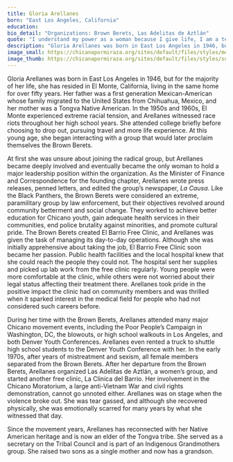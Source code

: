```yaml
---
title: Gloria Arellanes
born: "East Los Angeles, California"
education: 
bio_detail: "Organizations: Brown Berets, Las Adelitas de Aztlán"
quote: "I understand my power as a woman because I give life, I am a teacher, I am a nurturer, I provide spirituality teachings, and when we collectively come together as women, it's such a powerful thing."
description: "Gloria Arellanes was born in East Los Angeles in 1946, but for the majority of her life, she has resided in El Monte, California, living in the same home for over fifty years. Her father was a first generation Mexican-American whose family migrated to the United States from Chihuahua, Mexico, and her mother was a Tongva Native American. In the 1950s and 1960s, El Monte experienced extreme racial tension, and Arellanes witnessed race riots throughout her high school years. She attended college briefly before choosing to drop out, pursuing travel and more life experience."
image_small: https://chicanapormiraza.org/sites/default/files/styles/medium/public/Screen%20Shot%202015-11-02%20at%2011.12.29%20AM.png
image_thumb: https://chicanapormiraza.org/sites/default/files/styles/square_thumbnail/public/Screen%20Shot%202015-11-02%20at%2011.12.29%20AM.png
--- 
```


Gloria Arellanes was born in East Los Angeles in 1946, but for the majority of her life, she has resided in El Monte, California, living in the same home for over fifty years. Her father was a first generation Mexican-American whose family migrated to the United States from Chihuahua, Mexico, and her mother was a Tongva Native American. In the 1950s and 1960s, El Monte experienced extreme racial tension, and Arellanes witnessed race riots throughout her high school years. She attended college briefly before choosing to drop out, pursuing travel and more life experience. At this young age, she began interacting with a group that would later proclaim themselves the Brown Berets.

At first she was unsure about joining the radical group, but Arellanes became deeply involved and eventually became the only woman to hold a major leadership position within the organization. As the Minister of Finance and Correspondence for the founding chapter, Arellanes wrote press releases, penned letters, and edited the group’s newspaper, <em>La Causa</em>. Like the Black Panthers, the Brown Berets were considered an extreme, paramilitary group by law enforcement, but their objectives revolved around community betterment and social change. They worked to achieve better education for Chicano youth, gain adequate health services in their communities, end police brutality against minorities, and promote cultural pride. The Brown Berets created El Barrio Free Clinic, and Arellanes was given the task of managing its day-to-day operations. Although she was initially apprehensive about taking the job, El Barrio Free Clinic soon became her passion. Public health facilities and the local hospital knew that she could reach the people they could not. The hospital sent her supplies and picked up lab work from the free clinic regularly. Young people were more comfortable at the clinic, while others were not worried about their legal status affecting their treatment there. Arellanes took pride in the positive impact the clinic had on community members and was thrilled when it sparked interest in the medical field for people who had not considered such careers before.

During her time with the Brown Berets, Arellanes attended many major Chicano movement events, including the Poor People’s Campaign in Washington, DC, the blowouts, or high school walkouts in Los Angeles, and both Denver Youth Conferences. Arellanes even rented a truck to shuttle high school students to the Denver Youth Conference with her. In the early 1970s, after years of mistreatment and sexism, all female members separated from the Brown Berets. After her departure from the Brown Berets, Arellanes organized Las Adelitas de Aztlán, a women’s group, and started another free clinic, La Clinica del Barrio. Her involvement in the Chicano Moratorium, a large anti-Vietnam War and civil rights demonstration, cannot go unnoted either. Arellanes was on stage when the violence broke out. She was tear gassed, and although she recovered physically, she was emotionally scarred for many years by what she witnessed that day.

Since the movement years, Arellanes has reconnected with her Native American heritage and is now an elder of the Tongva tribe. She served as a secretary on the Tribal Council and is part of an Indigenous Grandmothers group. She raised two sons as a single mother and now has a grandson.
